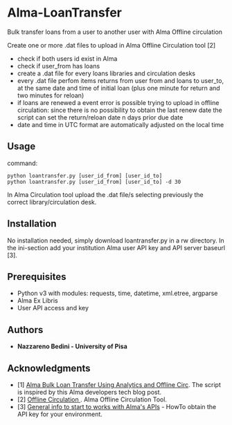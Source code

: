 # Alma-LoanTransfer
Bulk transfer loans from a user to another user with Alma Offline circulation

Create one or more .dat files to upload in Alma Offline Circulation tool [2]

* check if both users id exist in Alma
* check if user_from has loans
* create a .dat file for every loans libraries and circulation desks
* every .dat file perfom items returns from user from and loans to user_to, at the same date and time of initial loan (plus one minute for return and two minutes for reloan)
* if loans are renewed a event error is possible trying to upload in offline circulation: since there is no possibility to obtain the last renew date the script can set the return/reloan date n days prior due date
* date and time in UTC format are automatically adjusted on the local time

## Usage
command: 
```
python loantransfer.py [user_id_from] [user_id_to]
python loantransfer.py [user_id_from] [user_id_to] -d 30
```
In Alma Circulation tool upload the .dat file/s selecting previously the correct library/circulation desk.

## Installation
No installation needed, simply download loantransfer.py in a rw directory.
In the ini-section add your institution Alma user API key and API server baseurl [3].

## Prerequisites
* Python v3 with modules: requests, time, datetime, xml.etree, argparse 
* Alma Ex Libris
* User API access and key

## Authors
* **Nazzareno Bedini - University of Pisa**

## Acknowledgments
* \[1\] [Alma Bulk Loan Transfer Using Analytics and Offline Circ](https://developers.exlibrisgroup.com/blog/Alma-Bulk-Loan-Transfer-Using-Analytics-and-Offline-Circ). The script is inspired by this Alma developers tech blog post.
* \[2\] [Offline Circulation ](https://knowledge.exlibrisgroup.com/Alma/Product_Documentation/010Alma_Online_Help_(English)/030Fulfillment/070Advanced_Tools/060Offline_Circulation). Alma Offline Circulation Tool.
* \[3\] [General info to start to works with Alma's APIs](https://developers.exlibrisgroup.com/alma/apis) - HowTo obtain the API key for your environment.
